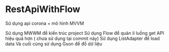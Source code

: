 # RestApiWithFlow
Sử dụng api corona + mô hình MVVM 

Sử dụng MWWM để kiến trúc project 
Sử dụng Flow để quản lí luồng get API hiệu quả hơn ( chưa sử dụng tại commit này)
Sử dụng ListAdapter để load data 
Và cuối cùng sử dụng Gson để đổ dữ liệu
